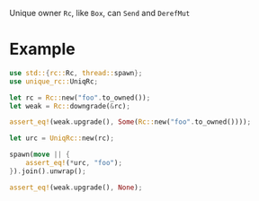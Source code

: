 Unique owner `Rc`, like `Box`, can `Send` and `DerefMut`

# Example
```rust
use std::{rc::Rc, thread::spawn};
use unique_rc::UniqRc;

let rc = Rc::new("foo".to_owned());
let weak = Rc::downgrade(&rc);

assert_eq!(weak.upgrade(), Some(Rc::new("foo".to_owned())));

let urc = UniqRc::new(rc);

spawn(move || {
    assert_eq!(*urc, "foo");
}).join().unwrap();

assert_eq!(weak.upgrade(), None);
```
